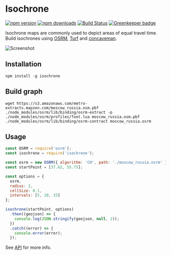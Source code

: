 # Isochrone

[![npm version](https://img.shields.io/npm/v/isochrone.svg)](https://www.npmjs.com/package/isochrone)
[![npm downloads](https://img.shields.io/npm/dt/isochrone.svg)](https://www.npmjs.com/package/galton)
[![Build Status](https://travis-ci.org/stepankuzmin/node-isochrone.svg?branch=master)](https://travis-ci.org/stepankuzmin/node-isochrone)
[![Greenkeeper badge](https://badges.greenkeeper.io/stepankuzmin/node-isochrone.svg)](https://greenkeeper.io/)

Isochrone maps are commonly used to depict areas of equal travel time.
Build isochrones using [OSRM](http://project-osrm.org/), [Turf](http://turfjs.org/) and [concaveman](https://github.com/mapbox/concaveman).

![Screenshot](https://raw.githubusercontent.com/stepankuzmin/galton/master/example.png)

## Installation

```
npm install -g isochrone
```

## Build graph

```shell
wget https://s3.amazonaws.com/metro-extracts.mapzen.com/moscow_russia.osm.pbf
./node_modules/osrm/lib/binding/osrm-extract -p ./node_modules/osrm/profiles/foot.lua moscow_russia.osm.pbf
./node_modules/osrm/lib/binding/osrm-contract moscow_russia.osrm
```

## Usage

```js
const OSRM = require('osrm');
const isochrone = require('isochrone');

const osrm = new OSRM({ algorithm: 'CH', path: './moscow_russia.osrm' });
const startPoint = [37.62, 55.75];

const options = {
  osrm,
  radius: 2,
  cellSize: 0.1,
  intervals: [5, 10, 15]
};

isochrone(startPoint, options)
  .then((geojson) => {
    console.log(JSON.stringify(geojson, null, 2));
  })
  .catch((error) => {
    console.error(error);
  });

```

See [API](https://stepankuzmin.github.io/node-isochrone) for more info.
